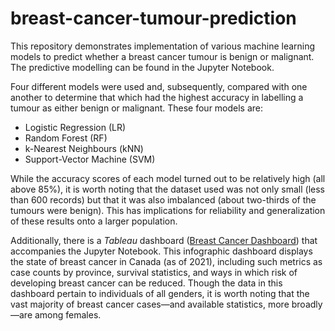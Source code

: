 # breast-cancer-tumour-prediction

This repository demonstrates implementation of various machine learning models to predict whether a breast cancer tumour is benign or malignant. The predictive modelling can be found in the Jupyter Notebook.

Four different models were used and, subsequently, compared with one another to determine that which had the highest accuracy in labelling a tumour as either benign or malignant. These four models are:
* Logistic Regression (LR)
* Random Forest (RF)
* k-Nearest Neighbours (kNN)
* Support-Vector Machine (SVM)

While the accuracy scores of each model turned out to be relatively high (all above 85%), it is worth noting that the dataset used was not only small (less than 600 records) but that it was also imbalanced (about two-thirds of the tumours were benign). This has implications for reliability and generalization of these results onto a larger population.

Additionally, there is a *Tableau* dashboard ([Breast Cancer Dashboard](https://public.tableau.com/views/Breast_Cancer_Dashboard/BreastCancerDashboard?:language=en-US&:display_count=n&:origin=viz_share_link)) that accompanies the Jupyter Notebook. This infographic dashboard displays the state of breast cancer in Canada (as of 2021), including such metrics as case counts by province, survival statistics, and ways in which risk of developing breast cancer can be reduced. Though the data in this dashboard pertain to individuals of all genders, it is worth noting that the vast majority of breast cancer cases—and available statistics, more broadly—are among females.

